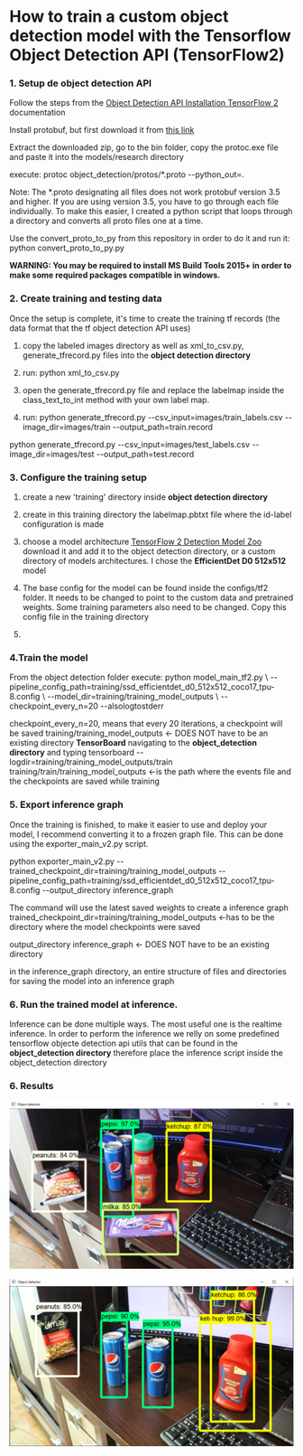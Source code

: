 # How to train a custom object detection model with the Tensorflow Object Detection API (TensorFlow2)





<h3>1. Setup de object detection API</h3> 

Follow the steps from the [Object Detection API Installation TensorFlow 2](https://github.com/tensorflow/models/blob/master/research/object_detection/g3doc/tf2.md) documentation  

Install protobuf, but first download it from [this link](https://github.com/protocolbuffers/protobuf/releases)

Extract the downloaded zip, go to the bin folder, copy the protoc.exe file and paste it into the models/research directory  
 
execute: protoc object_detection/protos/*.proto --python_out=.  

Note: The *.proto designating all files does not work protobuf version 3.5 and higher. If you are using version 3.5, you have to go through each file individually. To make this easier, I created a python script that loops through a directory and converts all proto files one at a time.

Use the convert_proto_to_py from this repository in order to do it and run it:  
python convert_proto_to_py.py <path to proto files directory> <path to protoc file>  

**WARNING: You may be required to install MS Build Tools 2015+ in order to make some required packages compatible in windows.**

<h3>2. Create training and testing data</h3> 

Once the setup is complete, it's time to create the training tf records (the data format that the tf object detection API uses)

1. copy the labeled images directory as well as xml_to_csv.py, generate_tfrecord.py files into the **object detection directory**

2. run: python xml_to_csv.py

3. open the generate_tfrecord.py file and replace the labelmap inside the class_text_to_int method with your own label map.

4. run:
python generate_tfrecord.py --csv_input=images/train_labels.csv --image_dir=images/train --output_path=train.record  

python generate_tfrecord.py --csv_input=images/test_labels.csv --image_dir=images/test --output_path=test.record  


<h3>3. Configure the training setup</h3> 

1. create a new 'training' directory inside **object detection directory**  
2. create in this training directory the labelmap.pbtxt file where the id-label configuration is made  
3. choose a model architecture [TensorFlow 2 Detection Model Zoo](https://github.com/tensorflow/models/blob/master/research/object_detection/g3doc/tf2_detection_zoo.md) download it and add it to the object detection directory, or a custom directory of models architectures. I chose the **EfficientDet D0 512x512** model



4. The base config for the model can be found inside the configs/tf2 folder. It needs to be changed to point to the custom data and pretrained weights. Some training parameters also need to be changed. Copy this config file in the training directory  

5.


<h3>4.Train the model</h3> 
From the object detection folder execute:
python model_main_tf2.py \
    --pipeline_config_path=training/ssd_efficientdet_d0_512x512_coco17_tpu-8.config \
    --model_dir=training/training_model_outputs \
    --checkpoint_every_n=20
    --alsologtostderr

checkpoint_every_n=20, means that every 20 iterations, a checkpoint will be saved
training/training_model_outputs <- DOES NOT have to be an existing directory
**TensorBoard**
navigating to the **object_detection directory** and typing
tensorboard --logdir=training/training_model_outputs/train
training/train/training_model_outputs <-is the path where the events file and the checkpoints are saved while training

<h3>5. Export inference graph </h3>

Once the training is finished, to make it easier to use and deploy your model, I recommend converting it to a frozen graph file. This can be done using the exporter_main_v2.py script.

python exporter_main_v2.py 
    --trained_checkpoint_dir=training/training_model_outputs 
    --pipeline_config_path=training/ssd_efficientdet_d0_512x512_coco17_tpu-8.config 
    --output_directory inference_graph

The command will use the latest saved weights to create a inference graph
trained_checkpoint_dir=training/training_model_outputs <-has to be the directory where the model checkpoints were saved

output_directory inference_graph <- DOES NOT have to be an existing directory

in the inference_graph directory, an entire structure of files and directories for saving the model into an inference graph

<h3>6. Run the trained model at inference. </h3>  

Inference can be done multiple ways. The most useful one is the realtime inference. In order to perform the inference we relly on some predefined tensorflow objecte detection api utils that can be found in the **object_detection directory** therefore place the inference script inside the object_detection directory

<h3>6. Results</h3> 

![All the custom objects are successfully detected. Also, visually similar objects are not confusing for the model](/doc_images/image_1.png)

![Multiple instances of the same objects are individually detected but some false positives may occur](/doc_images/img3.png)